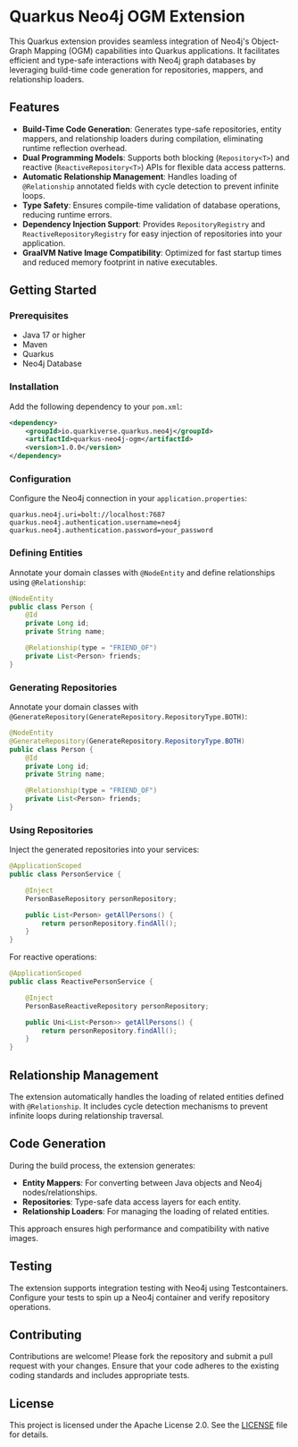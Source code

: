 # Quarkus Neo4j OGM Extension

This Quarkus extension provides seamless integration of Neo4j's Object-Graph Mapping (OGM) capabilities into Quarkus applications. It facilitates efficient and type-safe interactions with Neo4j graph databases by leveraging build-time code generation for repositories, mappers, and relationship loaders.

## Features

* **Build-Time Code Generation**: Generates type-safe repositories, entity mappers, and relationship loaders during compilation, eliminating runtime reflection overhead.
* **Dual Programming Models**: Supports both blocking (`Repository<T>`) and reactive (`ReactiveRepository<T>`) APIs for flexible data access patterns.
* **Automatic Relationship Management**: Handles loading of `@Relationship` annotated fields with cycle detection to prevent infinite loops.
* **Type Safety**: Ensures compile-time validation of database operations, reducing runtime errors.
* **Dependency Injection Support**: Provides `RepositoryRegistry` and `ReactiveRepositoryRegistry` for easy injection of repositories into your application.
* **GraalVM Native Image Compatibility**: Optimized for fast startup times and reduced memory footprint in native executables.

## Getting Started

### Prerequisites

* Java 17 or higher
* Maven
* Quarkus
* Neo4j Database

### Installation

Add the following dependency to your `pom.xml`:

```xml
<dependency>
    <groupId>io.quarkiverse.quarkus.neo4j</groupId>
    <artifactId>quarkus-neo4j-ogm</artifactId>
    <version>1.0.0</version>
</dependency>
```

### Configuration

Configure the Neo4j connection in your `application.properties`:

```properties
quarkus.neo4j.uri=bolt://localhost:7687
quarkus.neo4j.authentication.username=neo4j
quarkus.neo4j.authentication.password=your_password
```

### Defining Entities

Annotate your domain classes with `@NodeEntity` and define relationships using `@Relationship`:

```java
@NodeEntity
public class Person {
    @Id
    private Long id;
    private String name;

    @Relationship(type = "FRIEND_OF")
    private List<Person> friends;
}
```

### Generating Repositories

Annotate your domain classes with `@GenerateRepository(GenerateRepository.RepositoryType.BOTH)`:

```java
@NodeEntity
@GenerateRepository(GenerateRepository.RepositoryType.BOTH)
public class Person {
    @Id
    private Long id;
    private String name;

    @Relationship(type = "FRIEND_OF")
    private List<Person> friends;
}
```

### Using Repositories

Inject the generated repositories into your services:

```java
@ApplicationScoped
public class PersonService {

    @Inject
    PersonBaseRepository personRepository;

    public List<Person> getAllPersons() {       
        return personRepository.findAll();
    }
}
```

For reactive operations:

```java
@ApplicationScoped
public class ReactivePersonService {

    @Inject
    PersonBaseReactiveRepository personRepository;

    public Uni<List<Person>> getAllPersons() {        
        return personRepository.findAll();
    }
}
```

## Relationship Management

The extension automatically handles the loading of related entities defined with `@Relationship`. It includes cycle detection mechanisms to prevent infinite loops during relationship traversal.

## Code Generation

During the build process, the extension generates:

* **Entity Mappers**: For converting between Java objects and Neo4j nodes/relationships.
* **Repositories**: Type-safe data access layers for each entity.
* **Relationship Loaders**: For managing the loading of related entities.

This approach ensures high performance and compatibility with native images.

## Testing

The extension supports integration testing with Neo4j using Testcontainers. Configure your tests to spin up a Neo4j container and verify repository operations.

## Contributing

Contributions are welcome! Please fork the repository and submit a pull request with your changes. Ensure that your code adheres to the existing coding standards and includes appropriate tests.

## License

This project is licensed under the Apache License 2.0. See the [LICENSE](LICENSE) file for details.
